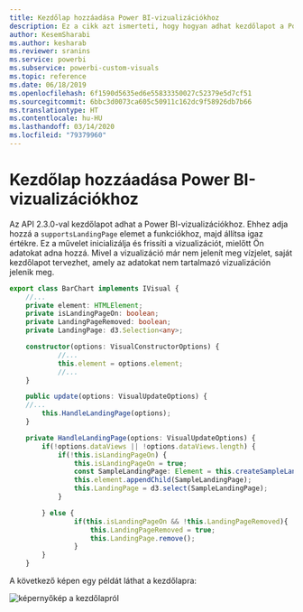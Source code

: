```yaml
---
title: Kezdőlap hozzáadása Power BI-vizualizációkhoz
description: Ez a cikk azt ismerteti, hogy hogyan adhat kezdőlapot a Power BI-vizualizációkhoz.
author: KesemSharabi
ms.author: kesharab
ms.reviewer: sranins
ms.service: powerbi
ms.subservice: powerbi-custom-visuals
ms.topic: reference
ms.date: 06/18/2019
ms.openlocfilehash: 6f1590d5635ed6e55833350027c52379e5d7cf51
ms.sourcegitcommit: 6bbc3d0073ca605c50911c162dc9f58926db7b66
ms.translationtype: HT
ms.contentlocale: hu-HU
ms.lasthandoff: 03/14/2020
ms.locfileid: "79379960"
---
```

# <a name="add-a-landing-page-to-your-power-bi-visuals"></a>Kezdőlap hozzáadása Power BI-vizualizációkhoz

Az API 2.3.0-val kezdőlapot adhat a Power BI-vizualizációkhoz. Ehhez adja hozzá a `supportsLandingPage` elemet a funkciókhoz, majd állítsa igaz értékre. Ez a művelet inicializálja és frissíti a vizualizációt, mielőtt Ön adatokat adna hozzá. Mivel a vizualizáció már nem jelenít meg vízjelet, saját kezdőlapot tervezhet, amely az adatokat nem tartalmazó vizualizáción jelenik meg.

```typescript
export class BarChart implements IVisual {
    //...
    private element: HTMLElement;
    private isLandingPageOn: boolean;
    private LandingPageRemoved: boolean;
    private LandingPage: d3.Selection<any>;

    constructor(options: VisualConstructorOptions) {
            //...
            this.element = options.element;
            //...
    }

    public update(options: VisualUpdateOptions) {
    //...
        this.HandleLandingPage(options);
    }

    private HandleLandingPage(options: VisualUpdateOptions) {
        if(!options.dataViews || !options.dataViews.length) {
            if(!this.isLandingPageOn) {
                this.isLandingPageOn = true;
                const SampleLandingPage: Element = this.createSampleLandingPage(); //create a landing page
                this.element.appendChild(SampleLandingPage);
                this.LandingPage = d3.select(SampleLandingPage);
            }

        } else {
                if(this.isLandingPageOn && !this.LandingPageRemoved){
                    this.LandingPageRemoved = true;
                    this.LandingPage.remove();
                }
        }
    }
```

A következő képen egy példát láthat a kezdőlapra:

![képernyőkép a kezdőlapról](media/landing-page/app-landing-page.png)
